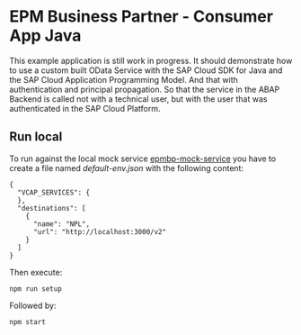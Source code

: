 # EPM Business Partner - Consumer App Java

This example application is still work in progress. It should demonstrate how to use a custom built OData Service with the SAP Cloud SDK for Java and the SAP Cloud Application Programming Model. And that with authentication and principal propagation. So that the service in the ABAP Backend is called not with a technical user, but with the user that was authenticated in the SAP Cloud Platform.

## Run local

To run against the local mock service [epmbp-mock-service](https://github.com/gregorwolf/epmbp-mock-service) you have to create a file named *default-env.json* with the following content:

```
{
  "VCAP_SERVICES": {
  },
  "destinations": [
    {
      "name": "NPL",
      "url": "http://localhost:3000/v2"
    }
  ]
}
```

Then execute:

`npm run setup`

Followed by:

`npm start`
